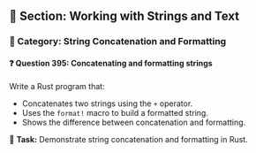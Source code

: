 ## 📘 Section: Working with Strings and Text
### 🔹 Category: String Concatenation and Formatting
#### ❓ Question 395: Concatenating and formatting strings

Write a Rust program that:

- Concatenates two strings using the `+` operator.
- Uses the `format!` macro to build a formatted string.
- Shows the difference between concatenation and formatting.

🔧 **Task:** Demonstrate string concatenation and formatting in Rust.
